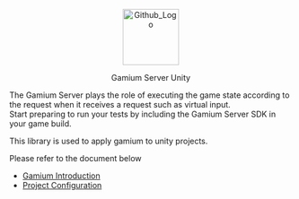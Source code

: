 <p align="center">
<img src="https://s3.ap-northeast-2.amazonaws.com/storage.dogutech.io/dogu/logo/dogu-gamium-logo.png" width="100px" height="100px" title="Github_Logo"/>
</p>
<p align="center">
Gamium Server Unity
</p>

The Gamium Server plays the role of executing the game state according to the request when it receives a request such as virtual input.  
Start preparing to run your tests by including the Gamium Server SDK in your game build.

This library is used to apply gamium to unity projects.

Please refer to the document below

- [Gamium Introduction](https://docs.dogutech.io/gamium/introduction)
- [Project Configuration](https://docs.dogutech.io/gamium/gamium-server/unity/project-configuration)
